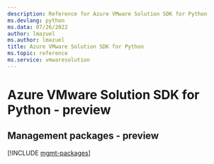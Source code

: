 ```yaml
---
description: Reference for Azure VMware Solution SDK for Python
ms.devlang: python
ms.data: 07/26/2022
author: lmazuel
ms.author: lmazuel
title: Azure VMware Solution SDK for Python
ms.topic: reference
ms.service: vmwaresolution
---
```

# Azure VMware Solution SDK for Python - preview

## Management packages - preview
[!INCLUDE [mgmt-packages](vmware-solution-mgmt-index.md)]